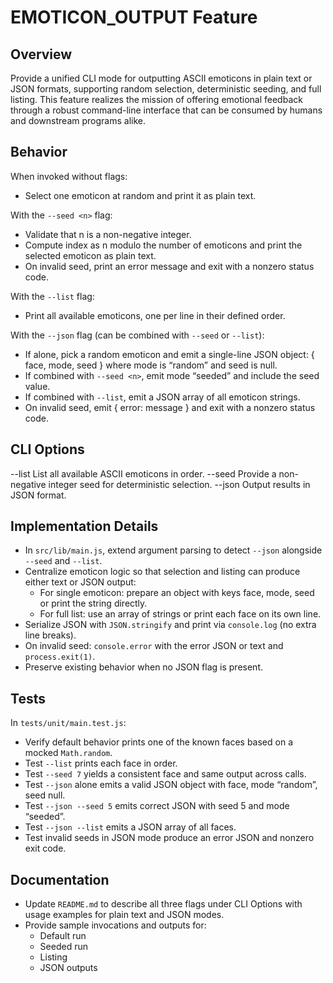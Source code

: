# EMOTICON_OUTPUT Feature

## Overview
Provide a unified CLI mode for outputting ASCII emoticons in plain text or JSON formats, supporting random selection, deterministic seeding, and full listing. This feature realizes the mission of offering emotional feedback through a robust command-line interface that can be consumed by humans and downstream programs alike.

## Behavior

When invoked without flags:
- Select one emoticon at random and print it as plain text.

With the `--seed <n>` flag:
- Validate that n is a non-negative integer.
- Compute index as n modulo the number of emoticons and print the selected emoticon as plain text.
- On invalid seed, print an error message and exit with a nonzero status code.

With the `--list` flag:
- Print all available emoticons, one per line in their defined order.

With the `--json` flag (can be combined with `--seed` or `--list`):
- If alone, pick a random emoticon and emit a single-line JSON object: { face, mode, seed } where mode is “random” and seed is null.
- If combined with `--seed <n>`, emit mode “seeded” and include the seed value.
- If combined with `--list`, emit a JSON array of all emoticon strings.
- On invalid seed, emit { error: message } and exit with a nonzero status code.

## CLI Options

--list       List all available ASCII emoticons in order.
--seed <n>   Provide a non-negative integer seed for deterministic selection.
--json       Output results in JSON format.

## Implementation Details

- In `src/lib/main.js`, extend argument parsing to detect `--json` alongside `--seed` and `--list`.
- Centralize emoticon logic so that selection and listing can produce either text or JSON output:
  - For single emoticon: prepare an object with keys face, mode, seed or print the string directly.
  - For full list: use an array of strings or print each face on its own line.
- Serialize JSON with `JSON.stringify` and print via `console.log` (no extra line breaks).
- On invalid seed: `console.error` with the error JSON or text and `process.exit(1)`.
- Preserve existing behavior when no JSON flag is present.

## Tests

In `tests/unit/main.test.js`:
- Verify default behavior prints one of the known faces based on a mocked `Math.random`.
- Test `--list` prints each face in order.
- Test `--seed 7` yields a consistent face and same output across calls.
- Test `--json` alone emits a valid JSON object with face, mode “random”, seed null.
- Test `--json --seed 5` emits correct JSON with seed 5 and mode “seeded”.
- Test `--json --list` emits a JSON array of all faces.
- Test invalid seeds in JSON mode produce an error JSON and nonzero exit code.

## Documentation

- Update `README.md` to describe all three flags under CLI Options with usage examples for plain text and JSON modes.
- Provide sample invocations and outputs for:
  - Default run
  - Seeded run
  - Listing
  - JSON outputs
